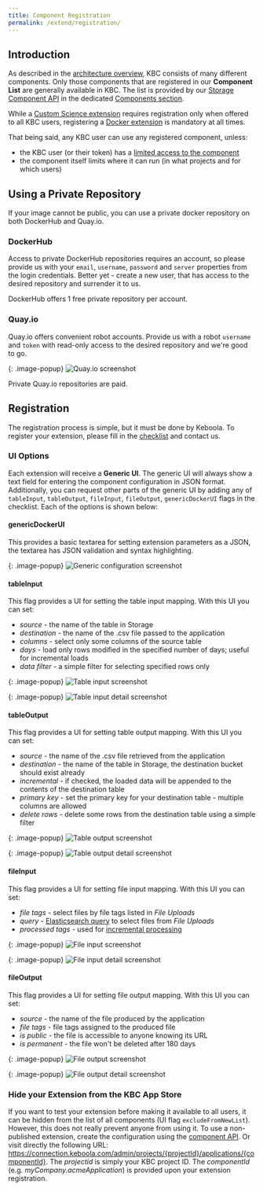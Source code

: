 ```yaml
---
title: Component Registration
permalink: /extend/registration/
---
```


## Introduction
As described in the [architecture overview](/architecture/), KBC consists of many different components. Only those components that are registered in our **Component List** are generally available in KBC. The list is provided by our [Storage Component API](http://docs.keboola.apiary.io/#) in the dedicated [Components section](http://docs.keboola.apiary.io/#reference/components). 

While a [Custom Science extension](/extend/custom-science/) requires registration only when offered to all KBC users, registering a [Docker extension](/extend/docker/) is mandatory at all times.

That being said, any KBC user can use any registered component, unless:

- the KBC user (or their token) has a [limited access to the component](/token-permissions/)
- the component itself limits where it can run (in what projects and for which users)

## Using a Private Repository

If your image cannot be public, you can use a private docker repository on both DockerHub and Quay.io.

### DockerHub

Access to private DockerHub repositories requires an account, so please provide us with your `email`, `username`, `password` and `server` properties from the login credentials. Better yet - create a new user, that has access to the desired repository and surrender it to us. 

DockerHub offers 1 free private repository per account.

### Quay.io

Quay.io offers convenient robot accounts. Provide us with a robot `username` and `token` with read-only access to the desired repository and we're good to go.

{: .image-popup}
![Quay.io screenshot](/extend/registration/quayioprivate.png)


Private Quay.io repositories are paid.

## Registration
The registration process is simple, but it must be done by Keboola. To register your extension, 
please fill in the [checklist](/extend/registration/checklist) and contact us.

### UI Options
Each extension will receive a **Generic UI**. The generic UI will always show a text field for entering the 
component configuration in JSON format. Additionally, you can request other parts of the generic UI by 
adding any of `tableInput`, `tableOutput`, `fileInput`, `fileOutput`, `genericDockerUI` flags in the checklist. Each of 
the options is shown below:

#### genericDockerUI
This provides a basic textarea for setting extension parameters as a JSON, the textarea has 
JSON validation and syntax highlighting.

{: .image-popup}
![Generic configuration screenshot](/extend/registration/configuration.png)

#### tableInput
This flag provides a UI for setting the table input mapping. With this UI you can set:

- *source* - the name of the table in Storage
- *destination* - the name of the .csv file passed to the application
- *columns* - select only some columns of the source table
- *days* - load only rows modified in the specified number of days; useful for incremental loads
- *data filter* - a simple filter for selecting specified rows only

{: .image-popup}
![Table input screenshot](/extend/registration/table-input-1.png)

{: .image-popup}
![Table input detail screenshot](/extend/registration/table-input-2.png)

#### tableOutput
This flag provides a UI for setting table output mapping. With this UI you can set:

- *source* - the name of the .csv file retrieved from the application
- *destination* - the name of the table in Storage, the destination bucket should exist already
- *incremental* - if checked, the loaded data will be appended to the contents of the destination table
- *primary key* - set the primary key for your destination table - multiple columns are allowed
- *delete rows* - delete some rows from the destination table using a simple filter

{: .image-popup}
![Table output screenshot](/extend/registration/table-output-1.png)

{: .image-popup}
![Table output detail screenshot](/extend/registration/table-output-2.png)

#### fileInput
This flag provides a UI for setting file input mapping. With this UI you can set:

- *file tags* - select files by file tags listed in *File Uploads*
- *query* - [Elasticsearch query](https://www.elastic.co/guide/en/elasticsearch/reference/current/query-dsl-query-string-query.html#query-string-syntax)
to select files from *File Uploads*
- *processed tags* - used for [incremental processing](/extend/common-interface/#incremental-processing)

{: .image-popup}
![File input screenshot](/extend/registration/file-input-1.png)

{: .image-popup}
![File input detail screenshot](/extend/registration/file-input-2.png)

#### fileOutput
This flag provides a UI for setting file output mapping. With this UI you can set:

- *source* - the name of the file produced by the application
- *file tags* - file tags assigned to the produced file
- *is public* - the file is accessible to anyone knowing its URL
- *is permanent* - the file won't be deleted after 180 days

{: .image-popup}
![File output screenshot](/extend/registration/file-output-1.png)

{: .image-popup}
![File output detail screenshot](/extend/registration/file-output-2.png)

### Hide your Extension from the KBC App Store
If you want to test your extension before making it available to all users, it can be 
hidden from the list of all components (UI flag `excludeFromNewList`). 
However, this does not really prevent anyone from using it.
To use a non-published extension, create the configuration using 
the [component API](http://docs.keboola.apiary.io/#reference/components/create-config/create-config). 
Or visit directly the following URL: https://connection.keboola.com/admin/projects/{projectId}/applications/{componentId}.
The *projectid* is simply your KBC project ID. The *componentId* (e.g. _myCompany.acmeApplication_) is provided upon your extension registration.


